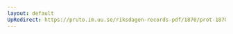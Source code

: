 ```yaml
---
layout: default
UpRedirect: https://pruto.im.uu.se/riksdagen-records-pdf/1870/prot-1870--ak--122/prot-1870--ak--122_001.pdf
---
```

